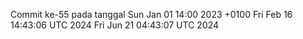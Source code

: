 Commit ke-55 pada tanggal Sun Jan 01 14:00 2023 +0100
Fri Feb 16 14:43:06 UTC 2024
Fri Jun 21 04:43:07 UTC 2024
